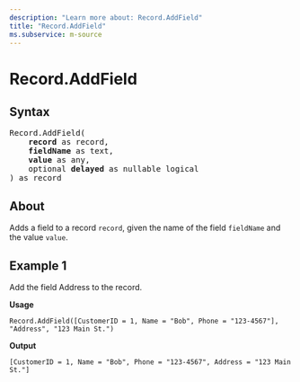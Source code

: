```yaml
---
description: "Learn more about: Record.AddField"
title: "Record.AddField"
ms.subservice: m-source
---
```

# Record.AddField

## Syntax

<pre>
Record.AddField(
    <b>record</b> as record,
    <b>fieldName</b> as text,
    <b>value</b> as any,
    optional <b>delayed</b> as nullable logical
) as record
</pre>
  
## About

Adds a field to a record `record`, given the name of the field `fieldName` and the value `value`.

## Example 1

Add the field Address to the record.

**Usage**

```powerquery-m
Record.AddField([CustomerID = 1, Name = "Bob", Phone = "123-4567"], "Address", "123 Main St.")
```

**Output**

`[CustomerID = 1, Name = "Bob", Phone = "123-4567", Address = "123 Main St."]`
